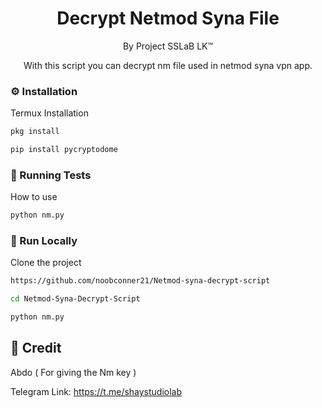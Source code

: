 <div align='center'>

<h1>Decrypt Netmod Syna File</h1>
<p>By Project SSLaB LK™</p>

<p>With this script you can decrypt nm file used in netmod syna vpn app.</p>



</div>


### :gear: Installation

Termux Installation
```bash
pkg install
```

```bash
pip install pycryptodome
```


### :test_tube: Running Tests

How to use
```bash
python nm.py
```


### :running: Run Locally

Clone the project

```bash
https://github.com/noobconner21/Netmod-syna-decrypt-script
```

```bash
cd Netmod-Syna-Decrypt-Script
```

```bash
python nm.py
```


## :handshake: Credit

Abdo ( For giving the Nm key )

Telegram Link: https://t.me/shaystudiolab
